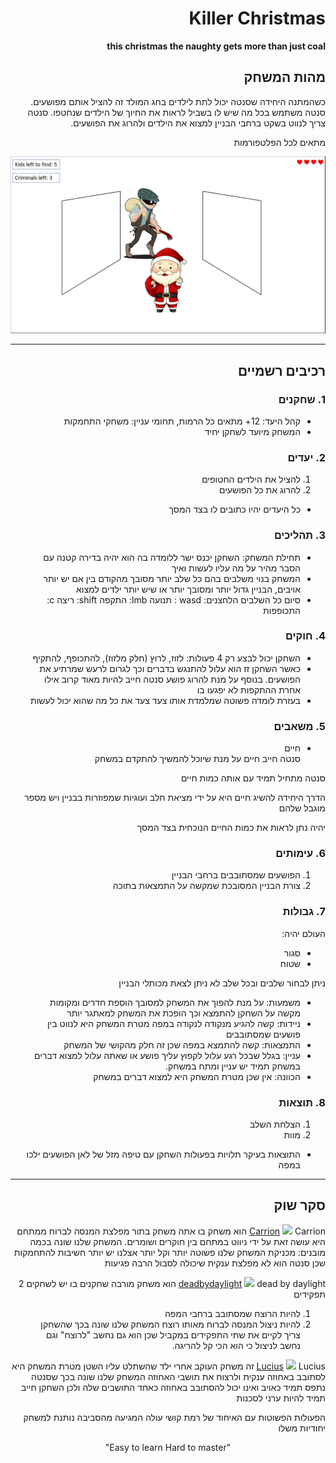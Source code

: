 <div dir='rtl' lang='he'>


# Killer Christmas


**this christmas the naughty gets more than just coal**


## מהות המשחק
כשהמתנה היחידה שסנטה יכול לתת לילדים בחג המולד זה להציל אותם מפושעים.
סנטה משתמש בכל מה שיש לו בשביל לראות את החיוך של הילדים שנחטפו.
סנטה צריך לנווט בשקט ברחבי הבניין למצוא את הילדים ולהרוג את הפושעים.

מתאים לכל הפלטפורמות

[<img src= "./images/game_sketch.png" />](img)

---


## רכיבים רשמיים


### 1. שחקנים


* קהל היעד: 12+ מתאים כל הרמות, תחומי עניין: משחקי התחמקות
* המשחק מיועד לשחקן יחיד


### 2. יעדים

1. להציל את הילדים החטופים
2. להרוג את כל הפושעים
* כל היעדים יהיו כתובים לו בצד המסך 


### 3. תהליכים

* תחילת המשחק: השחקן יכנס ישר ללומדה בה הוא יהיה בדירה קטנה עם הסבר מהיר על מה עליו לעשות ואיך
* המשחק בנוי משלבים בהם כל שלב יותר מסובך מהקודם
בין אם יש יותר אויבים, הבניין גדול יותר ומסובך יותר או שיש יותר ילדים למצוא
*	סיום כל השלבים 
הלחצנים:
wasd : תנועה
lmb: התקפה
shift: ריצה
c: התכופפות

### 4. חוקים

* השחקן יכול לבצע רק 4 פעולות: לזוז, לרוץ (חלק מלזוז), להתכופף, להתקיף
* כאשר השחקן זז הוא עלול להתנגש בדברים וכך לגרום לרעש שמרתיע את הפושעים.
בנוסף על מנת להרוג פושע סנטה חייב להיות מאוד קרוב אילו אחרת ההתקפות לא יפגעו בו
* בעזרת לומדה פשוטה שמלמדת אותו צעד צעד את כל מה שהוא יכול לעשות


### 5. משאבים

* חיים <br>
סנטה חייב חיים על מנת שיוכל להמשיך להתקדם במשחק

סנטה מתחיל תמיד עם אותה כמות חיים

הדרך היחידה להשיג חיים היא על ידי מציאת חלב ועוגיות 
שמפוזרות בבניין ויש מספר מוגבל שלהם

יהיה נתן לראות את כמות החיים הנוכחית בצד המסך


### 6. עימותים

1. הפושעים שמסתובבים ברחבי הבניין 
2. צורת הבניין המסובכת שמקשה על התמצאות בתוכה


### 7. גבולות

העולם יהיה:
* סגור
* שטוח

ניתן לבחור שלבים ובכל שלב לא ניתן לצאת מכותלי הבניין 

* משמעות: על מנת להפוך את המשחק למסובך הוספת חדרים ומקומות מקשה על השחקן להתמצא וכך הופכת את המשחק למאתגר יותר
* ניידות: קשה להגיע מנקודה לנקודה במפה מטרת המשחק היא לנווט בין פושעים שמסתובבים 
* התמצאות: קשה להתמצא במפה שכן זה חלק מהקושי של המשחק
* עניין: בגלל שבכל רגע עלול לקפוץ עליך פושע או שאתה עלול למצוא דברים במשחק תמיד יש עניין ומתח במשחק.
* הכוונה: אין שכן מטרת המשחק היא למצוא דברים במשחק


### 8. תוצאות

1. הצלחת השלב
2. מוות
* התוצאות בעיקר תלויות בפעולות השחקן עם טיפה מזל של לאן הפושעים ילכו במפה

---

## סקר שוק


[Carrion](https://store.steampowered.com/app/953490/CARRION/)
[<img src= "https://cdn.cloudflare.steamstatic.com/steam/apps/953490/ss_5f53d9ba6f95568c6ce39dad483a0e0d5a5dd457.600x338.jpg?t=1667025245" />](img)
Carrion  הוא משחק בו אתה משחק בתור מפלצת המנסה לברוח ממתחם 
היא עושה זאת על ידי ניווט במתחם בין חוקרים ושומרים.
המשחק שלנו שונה בכמה מובנים:
מכניקת המשחק שלנו פשוטה יותר וקל יותר
אצלנו יש יותר חשיבות להתחמקות שכן סנטה הוא לא מפלצת ענקית שיכולה לסבול הרבה פגיעות

[deadbydaylight](https://deadbydaylight.com/)
[<img src="https://deadbydaylight.com/static/8566761e02be6ebb28832004e1a7e983/bb1c4/Screenshot_1_a04a205f1e.jpg" />](img)
dead by daylight הוא משחק מורבה שחקנים בו יש לשחקים 2 תפקידים
1. להיות הרוצח שמסתובב ברחבי המפה
2. להיות ניצול המנסה לברוח מאותו רוצח
המשחק שלנו שונה בכך שהשחקן צריך לקיים את שתי התפקידים במקביל 
שכן הוא גם נחשב "לרוצח" וגם נחשב לניצול כי הוא הכי קל להריגה.

[Lucius](https://store.steampowered.com/app/218640/Lucius/)
[<img src="https://i0.wp.com/pcinvasion.com/wp-content/uploads/2015/02/lucius-2-6.jpg?ssl=1"/>](img)
Lucius זה משחק העוקב אחרי ילד שהשתלט עליו השטן
מטרת המשחק היא לסתובב באחוזה ענקית ולרצוח את תושבי האחוזה 
המשחק שלנו שונה בכך שסנטה נתפס תמיד כאויב ואינו יכול להסתובב באחוזה כאחד התושבים שלה
ולכן השחקן חייב תמיד להיות ערני לסכנות

הפעולות הפשוטות עם האיחוד של רמת קושי עולה המגיעה מהסביבה נותנת למשחק יחודיות משלו 

<p align="center">
  "Easy to learn Hard to master"
</p>

</div>

